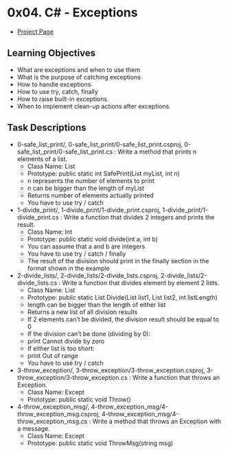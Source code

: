 # 0x04. C# - Exceptions
- [Project Page](https://intranet.hbtn.io/projects/412)

## Learning Objectives
- What are exceptions and when to use them
- What is the purpose of catching exceptions
- How to handle exceptions
- How to use try, catch, finally
- How to raise built-in exceptions
- When to implement clean-up actions after exceptions

## Task Descriptions
- 0-safe_list_print/, 0-safe_list_print/0-safe_list_print.csproj, 0-safe_list_print/0-safe_list_print.cs : Write a method that prints n elements of a list.
    - Class Name: List
    - Prototype: public static int SafePrint(List<int> myList, int n)
    - n represents the number of elements to print
    - n can be bigger than the length of myList
    - Returns number of elements actually printed
    - You have to use try / catch
- 1-divide_print/, 1-divide_print/1-divide_print.csproj, 1-divide_print/1-divide_print.cs : Write a function that divides 2 integers and prints the result.
    - Class Name: Int
    - Prototype: public static void divide(int a, int b)
    - You can assume that a and b are integers
    - You have to use try / catch / finally
    - The result of the division should print in the finally section in the format shown in the example
- 2-divide_lists/, 2-divide_lists/2-divide_lists.csproj, 2-divide_lists/2-divide_lists.cs : Write a function that divides element by element 2 lists.
    - Class Name: List
    - Prototype: public static List<int> Divide(List<int> list1, List<int> list2, int listLength)
    - length can be bigger than the length of either list
    - Returns a new list of all division results
    - If 2 elements can’t be divided, the division result should be equal to 0
    - If the division can’t be done (dividing by 0):
    - print Cannot divide by zero
    - If either list is too short:
    - print Out of range
    - You have to use try / catch
- 3-throw_exception/, 3-throw_exception/3-throw_exception.csproj, 3-throw_exception/3-throw_exception.cs : Write a function that throws an Exception.
    - Class Name: Except
    - Prototype: public static void Throw()
- 4-throw_exception_msg/, 4-throw_exception_msg/4-throw_exception_msg.csproj, 4-throw_exception_msg/4-throw_exception_msg.cs : Write a method that throws an Exception with a message.
    - Class Name: Except
    - Prototype: public static void ThrowMsg(string msg)
